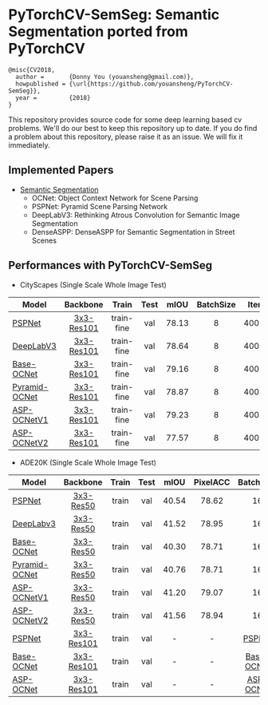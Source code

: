 # PyTorchCV-SemSeg: Semantic Segmentation ported from PyTorchCV
```
@misc{CV2018,
  author =       {Donny You (youansheng@gmail.com)},
  howpublished = {\url{https://github.com/youansheng/PyTorchCV-SemSeg}},
  year =         {2018}
}
```

This repository provides source code for some deep learning based cv problems. We'll do our best to keep this repository up to date.  If you do find a problem about this repository, please raise it as an issue. We will fix it immediately.


## Implemented Papers

- [Semantic Segmentation](https://github.com/youansheng/PyTorchCV-SemSeg/tree/master/methods)
    - OCNet: Object Context Network for Scene Parsing
    - PSPNet: Pyramid Scene Parsing Network
    - DeepLabV3: Rethinking Atrous Convolution for Semantic Image Segmentation
    - DenseASPP: DenseASPP for Semantic Segmentation in Street Scenes
    


## Performances with PyTorchCV-SemSeg

- CityScapes (Single Scale Whole Image Test)

| Model | Backbone | Train | Test | mIOU | BatchSize | Iters | Scripts |
|--------|:---------:|:------:|:------:|:------:|:------:|:------:|:------|
| [PSPNet](https://drive.google.com/open?id=1bjQ8c-h1IBQPgp7DDwXl-U3tBo1lW6wB) | [3x3-Res101](https://drive.google.com/open?id=1bUzCKazlh8ElGVYWlABBAb0b0uIqFgtR) | train-fine | val | 78.13 | 8 | 40000 | [PSPNet](https://github.com/youansheng/PyTorchCV-SemSeg/blob/master/scripts/cityscape/run_fs_pspnet_cityscape_seg.sh) |
| [DeepLabV3](https://drive.google.com/open?id=1hyoXXAZW2-yu4XYHKF6c3FaD8BM6g6qZ) | [3x3-Res101](https://drive.google.com/open?id=1bUzCKazlh8ElGVYWlABBAb0b0uIqFgtR) | train-fine | val | 78.64 | 8 | 40000 | [DeepLabV3](https://github.com/youansheng/PyTorchCV-SemSeg/blob/master/scripts/cityscape/run_fs_deeplabv3_cityscape_seg.sh) |
| [Base-OCNet](https://drive.google.com/open?id=1n4yYrVq1lzT7Q0HhMgbB2TJcppAjmuT0) | [3x3-Res101](https://drive.google.com/open?id=1bUzCKazlh8ElGVYWlABBAb0b0uIqFgtR) | train-fine | val | 79.16 | 8 | 40000| [Base-OCNet](https://github.com/youansheng/PyTorchCV-SemSeg/blob/master/scripts/cityscape/run_fs_baseocnet_cityscape_seg.sh) |
| [Pyramid-OCNet](https://drive.google.com/open?id=1oXiMpIxbcfoFC4xMZmhJ-c3yxpzRFcAS) | [3x3-Res101](https://drive.google.com/open?id=1bUzCKazlh8ElGVYWlABBAb0b0uIqFgtR) | train-fine | val | 78.87 | 8 | 40000| [Pyramid-OCNet](https://github.com/youansheng/PyTorchCV-SemSeg/blob/master/scripts/cityscape/run_fs_pyramidocnet_cityscape_seg.sh) |
| [ASP-OCNetV1](https://drive.google.com/open?id=1_jPHJmqnej6tCK3CB2YSDK3xTU6AhYMW) | [3x3-Res101](https://drive.google.com/open?id=1bUzCKazlh8ElGVYWlABBAb0b0uIqFgtR) | train-fine | val | 79.23 | 8 | 40000 | [ASP-OCNetV1](https://github.com/youansheng/PyTorchCV-SemSeg/blob/master/scripts/cityscape/run_fs_aspocnet_cityscape_seg.sh) |
| [ASP-OCNetV2](https://drive.google.com/open?id=1_jPHJmqnej6tCK3CB2YSDK3xTU6AhYMW) | [3x3-Res101](https://drive.google.com/open?id=1bUzCKazlh8ElGVYWlABBAb0b0uIqFgtR) | train-fine | val | 77.57 | 8 | 40000 | [ASP-OCNetV2](https://github.com/youansheng/PyTorchCV-SemSeg/blob/master/scripts/cityscape/run_fs_aspocnetv2_cityscape_seg.sh) |


- ADE20K (Single Scale Whole Image Test)

| Model | Backbone | Train | Test | mIOU | PixelACC | BatchSize | Iters | Scripts |
|--------|:---------:|:------:|:------:|:------:|:------:|:------:|:------:|:------|
| [PSPNet](https://drive.google.com/open?id=1Q6oYBpq9Y53z_CJz7Km9BaiSVJjcHP4h) | [3x3-Res50](https://drive.google.com/open?id=1zPQLFd9c1yHfkQn5CWBCcEKmjEEqxsWx) | train | val | 40.54 | 78.62 | 16 | 75000 | [PSPNet](https://github.com/youansheng/PyTorchCV-SemSeg/blob/master/scripts/ade20k/run_fs_resnet50_pspnet_ade20k_seg.sh) |
| [DeepLabv3](https://drive.google.com/open?id=1Q6oYBpq9Y53z_CJz7Km9BaiSVJjcHP4h) | [3x3-Res50](https://drive.google.com/open?id=1zPQLFd9c1yHfkQn5CWBCcEKmjEEqxsWx) | train | val | 41.52 | 78.95 | 16 | 75000 | [DeepLabV3](https://github.com/youansheng/PyTorchCV-SemSeg/blob/master/scripts/ade20k/run_fs_resnet50_deeplabv3_ade20k_seg.sh) |
| [Base-OCNet](https://drive.google.com/open?id=1Q6oYBpq9Y53z_CJz7Km9BaiSVJjcHP4h) | [3x3-Res50](https://drive.google.com/open?id=1zPQLFd9c1yHfkQn5CWBCcEKmjEEqxsWx) | train | val | 40.30 | 78.71 | 16 | 75000 | [Base-OCNet](https://github.com/youansheng/PyTorchCV-SemSeg/blob/master/scripts/ade20k/run_fs_resnet50_baseocnet_ade20k_seg.sh) |
| [Pyramid-OCNet](https://drive.google.com/open?id=1Q6oYBpq9Y53z_CJz7Km9BaiSVJjcHP4h) | [3x3-Res50](https://drive.google.com/open?id=1zPQLFd9c1yHfkQn5CWBCcEKmjEEqxsWx) | train | val | 40.76 | 78.71 | 16 | 75000 | [Pyramid-OCNet](https://github.com/youansheng/PyTorchCV-SemSeg/blob/master/scripts/ade20k/run_fs_resnet50_pyramidocnet_ade20k_seg.sh) |
| [ASP-OCNetV1](https://drive.google.com/open?id=1Q6oYBpq9Y53z_CJz7Km9BaiSVJjcHP4h) | [3x3-Res50](https://drive.google.com/open?id=1zPQLFd9c1yHfkQn5CWBCcEKmjEEqxsWx) | train | val | 41.20 | 79.07 | 16 | 75000 | [ASP-OCNetV1](https://github.com/youansheng/PyTorchCV-SemSeg/blob/master/scripts/ade20k/run_fs_resnet50_aspocnet_ade20k_seg.sh) |
| [ASP-OCNetV2](https://drive.google.com/open?id=1Q6oYBpq9Y53z_CJz7Km9BaiSVJjcHP4h) | [3x3-Res50](https://drive.google.com/open?id=1zPQLFd9c1yHfkQn5CWBCcEKmjEEqxsWx) | train | val | 41.56 | 78.94 | 16 | 75000 | [ASP-OCNetV2](https://github.com/youansheng/PyTorchCV-SemSeg/blob/master/scripts/ade20k/run_fs_resnet50_aspocnetv2_ade20k_seg.sh) |
| [PSPNet](https://drive.google.com/open?id=1Q6oYBpq9Y53z_CJz7Km9BaiSVJjcHP4h) | [3x3-Res101](https://drive.google.com/open?id=1bUzCKazlh8ElGVYWlABBAb0b0uIqFgtR) | train | val | - | - | [PSPNet](https://github.com/youansheng/PyTorchCV-SemSeg/blob/master/hypes/ade20k/fs_pspnet_ade20k_seg.json) |
| [Base-OCNet](https://drive.google.com/open?id=1Q6oYBpq9Y53z_CJz7Km9BaiSVJjcHP4h) | [3x3-Res101](https://drive.google.com/open?id=1bUzCKazlh8ElGVYWlABBAb0b0uIqFgtR) | train | val | - | - | [Base-OCNet](https://github.com/youansheng/PyTorchCV-SemSeg/blob/master/hypes/ade20k/fs_baseocnet_ade20k_seg.json) |
| [ASP-OCNet](https://drive.google.com/open?id=1Q6oYBpq9Y53z_CJz7Km9BaiSVJjcHP4h) | [3x3-Res101](https://drive.google.com/open?id=1bUzCKazlh8ElGVYWlABBAb0b0uIqFgtR) | train | val | - | - | [ASP-OCNet](https://github.com/youansheng/PyTorchCV-SemSeg/blob/master/hypes/ade20k/fs_aspocnet_ade20k_seg.json) |

